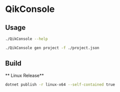 # QikConsole

## Usage

```bash
./QikConsole --help

./QikConsole gen project -f ./project.json
```

## Build

** Linux Release**

```bash
dotnet publish -r linux-x64 --self-contained true
```